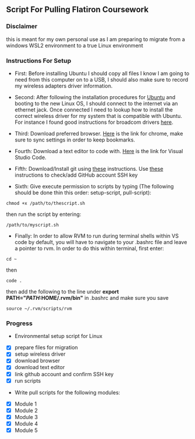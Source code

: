 ## Script For Pulling Flatiron Coursework

### Disclaimer

this is meant for my own personal use as I am preparing to migrate from a windows WSL2 environment to a true Linux environment

### Instructions For Setup

- First: Before installing Ubuntu I should copy all files I know I am going to need from this computer on to a USB, I should also make sure to record my wireless adapters driver information.

- Second: After following the installation procedures for [Ubuntu](https://ubuntu.com/download/desktop) and booting to the new Linux OS, I should connect to the internet via an ethernet jack. Once connected I need to lookup how to install the correct wireless driver for my system that is compatible with Ubuntu. For instance I found good instructions for broadcom drivers [here](https://askubuntu.com/questions/55868/installing-broadcom-wireless-drivers).

- Third: Download preferred browser.  [Here](https://www.google.com/chrome/?brand=YTUH&geo=US&gclid=CjwKCAiAvOeQBhBkEiwAxutUVBr86PdeC7juCWHUmOCDD2Lwgk5T5C8RQRrUKDtCVzxE_Cr6xD3WvxoC79kQAvD_BwE&gclsrc=aw.ds) is the link for chrome, make sure to sync settings in order to keep bookmarks.

- Fourth: Download a text editor to code with.  [Here](https://code.visualstudio.com/docs/?dv=linux64_deb) is the link for Visual Studio Code.

- Fifth: Download/Install git using [these](https://github.com/git-guides/install-git) instructions.  Use [these](https://docs.github.com/en/authentication/connecting-to-github-with-ssh/checking-for-existing-ssh-keys) instructions to check/add GitHub account SSH key

- Sixth: Give execute permission to scripts by typing (The following should be done thin this order: setup-script, pull-script):
```
chmod +x /path/to/thescript.sh
```
then run the script by entering:
```
/path/to/myscript.sh
```

- Finally: In order to allow RVM to run during terminal shells within VS code by default, you will have to
navigate to your .bashrc file and leave a pointer to rvm.  In order to do this within terminal, first enter:
```
cd ~
```
then
```
code .
```
then add the following to the line under __export PATH="$PATH:$HOME/.rvm/bin"__  in .bashrc and make sure you save
```
source ~/.rvm/scripts/rvm
```

### Progress

- Environmental setup script for Linux
* [x] prepare files for migration
* [x] setup wireless driver
* [x] download browser
* [x] download text editor
* [x] link github account and confirm SSH key
* [x] run scripts

- Write pull scripts for the following modules:

* [x] Module 1
* [x] Module 2
* [x] Module 3
* [x] Module 4
* [x] Module 5
